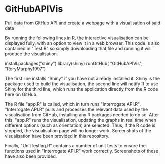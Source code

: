 # GitHubAPIVis
Pull data from GitHub API and create a webpage with a visualisation of said data

By running the following lines in R, the interactive visualisation can be displayed fully, with an option to view it in a web browser. This code is also contained in "Test.R" so simply downloading that file and running it will produce the visualisation.

install.packages("shiny")
library(shiny)
runGitHub( "GitHubAPIVis", "RoryMurphy1997") 

The first line installs "Shiny" if you have not already installed it. Shiny is the package used to build the visualisation, the second line will notify R to use Shiny for the third line, which runs the application directly from the R code here on GitHub.

The R file "app.R" is called, which in turn runs "Interrogate API.R". "Interrogate API.R" pulls and processes the relevant data used by the visualisation from GitHub, installing any R packages needed to do so. After this, "app.R" runs the visualisation, updating the graphs in real time when different options (such as orientation) are selected. Thus, if the R code is stopped, the visualisation page will no longer work. Screenshots of the visualisation have been provided in this repository.

Finally, "UnitTesting.R" contains a number of unit tests to ensure the functions used in "Interrogate API.R" work correctly. Screenshots of these have also been provided.

